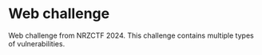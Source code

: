 # Web challenge

Web challenge from NRZCTF 2024. This challenge contains multiple types of vulnerabilities.
